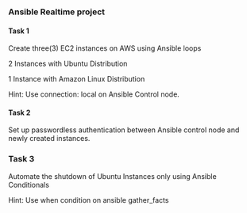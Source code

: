 ### Ansible Realtime project
#### Task 1

Create three(3) EC2 instances on AWS using Ansible loops

2 Instances with Ubuntu Distribution

1 Instance with Amazon Linux Distribution

Hint: Use connection: local on Ansible Control node.

#### Task 2
Set up passwordless authentication between Ansible control node and newly created instances.

### Task 3
Automate the shutdown of Ubuntu Instances only using Ansible Conditionals

Hint: Use when condition on ansible gather_facts

